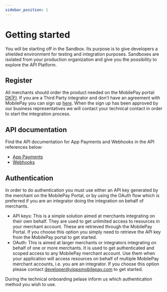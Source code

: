 ```yaml
---
sidebar_position: 1
---
```


# Getting started

You will be starting off in the Sandbox. Its purpose is to give developers a shielded environment for testing and integration purposes. Sandboxes are isolated from your production organization and give you the possibility to explore the API Platform.

## Register

All merchants should order the product needed on the MobilePay portal: [DK](https://admin.mobilepay.dk/)|[FI](https://admin.mobilepay.fi/). If you are a Third Party integrator and don't have an agreement with MobilePay you can sign up [here](https://www.mobilepaygroup.com/partner/signup). When the sign up has been approved by our business representatives we will contact your technical contact in order to start the integration process.

## API documentation

Find the API documentation for App Payments and Webhooks in the API references below:

* [App Payments](/api/app-payments)
* [Webhooks](/api/wehooks)

## Authentication

In order to do authentication you must use either an API key generated by the merchant on the MobilePay Portal, or by using the OAuth flow which is preferred if you are an integrator doing the integration on behalf of merchants.

* API keys: This is a simple solution aimed at merchants integrating on their own behalf. They are used to get unlimited access to resources in your merchant account. These are retrieved through the MobilePay Portal. If you choose this option you simply need to retrieve the API key from the MobilePay portal to get started.
* OAuth: This is aimed at larger merchants or integrators integrating on behalf of one or more merchants. It is used to get authenticated and scoped access to any MobilePay merchant account. Use them when your application will access resources on behalf of multiple MobilePay merchant accounts, i.e. you are an integrator. If you choose this option please contact developer@vippsmobilepay.com to get started.

During the technical onboarding pelase inform us which authentication method you wish to use.
